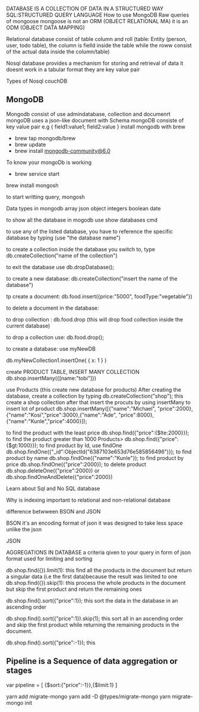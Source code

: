 DATABASE IS A COLLECTION OF DATA IN A STRUCTURED WAY
SQL:STRUCTURED QUERY LANGUAGE
How to use MongoDB
Raw queries of mongoose
mongoose is not an ORM (OBJECT RELATIONAL MA) it is an ODM (OBJECT DATA MAPPING)

Relational database consist of table column and roll (table: Entity (person, user, todo table), the column is fielld inside the table while the roww consist of the actual data inside the column/table)

Nosql database provides a mechanism for storing and retrieval of data
it doesnt work in a tabular format
they are key value pair

Types of Nosql
couchDB

## MongoDB
Mongodb consist of use admindatabase, collection and documenrt
mongoDB uses a json-like document with Schema
mongoDB consiste of key value pair 
 e.g {
    field1:value1;
    field2:value
 }
 install mongodb with brew
 - brew tap mongodb/brew
 - brew update
 - brew install mongodb-community@6.0

 To know your mongoDb is working
 - brew service start 

 brew install mongosh

 to start writting query, mongosh

 Data types in mongodb
 array
 json
 object
 integers
 boolean
 date

 to show all the database in mogodb
 use show databases cmd

 to use any of the listed database, you have to reference the specific database by typing (use "the database name")

 to create a collection inside the database you switch to, type db.createCollection("name of the collection")

 to exit the database use db.dropDatabase();

 to create a new database: db.createCollection("insert the name of the database")

 tp create a document: db.food.insert({price:"5000", foodType:"vegetable"})

 to delete a document in the database: 

 to drop  collection : db.food.drop (this will drop food collection inside the current database)

 to drop a collection use: db.food.drop();

to create a database: use myNewDB

db.myNewCollection1.insertOne( { x: 1 } )

 create  PRODUCT TABLE, INSERT MANY COLLECTION
db.shop.insertMany({[name:"tobi"]})



use Products (this create new database for products)
After creating the database, create a collection by typing db.createCollection("shop"); this create a shop collection
after that insert the procuts by using insertMany to insert lot of product db.shop.insertMany([{"name":"Michael", "price":2000},{"name":"Kosi","price":3000},{"name":"Ade", "price":8000},{"name":"Kunle","price":4000}]);

to find the product with the least price db.shop.find({"price":{$lte:2000}});
to find the product greater than 1000 Products> db.shop.find({"price":{$gt:1000}}); 
to find product by Id, use findOne  db.shop.findOne({"_id":ObjectId("6387103e653d76e585856496")});
to find product by name db.shop.findOne({"name":"Kunle"});
to find product by price db.shop.findOne({"price":2000});
to delete product db.shop.deleteOne({"price":2000}) or db.shop.findOneAndDelete({"price":2000})



Learn about Sql and No SQL database

Why is indexing important to relational and non-relational database

difference betwween BSON and JSON

BSON
it's an encoding format of json
it was designed to take less space unlike the json

JSON


AGGREGATIONS IN DATABASE
a criteria qiven to your query in form of json format used for limiting and sorting

db.shop.find({}).limit(1): this find all the products in the document but return a singular data (i.e the first data)because the result was limited to one
db.shop.find({}).skip(1): this process the whole products in the document but skip the first product and return the remaining ones

db.shop.find().sort({"price":1}); this sort the data in the database in an ascending order

db.shop.find().sort({"price":1}).skip(1); this sort all in an ascending order and skip the first product while returning the remaining products in the document.

db.shop.find().sort({"price":-1}); this 

## Pipeline is a Sequence of data aggregation or stages
var pipeline = [
   {$sort:{"price":-1}},{$limit:1}
]

yarn add migrate-mongo
yarn add -D @types/migrate-mongo
yarn migrate-mongo init